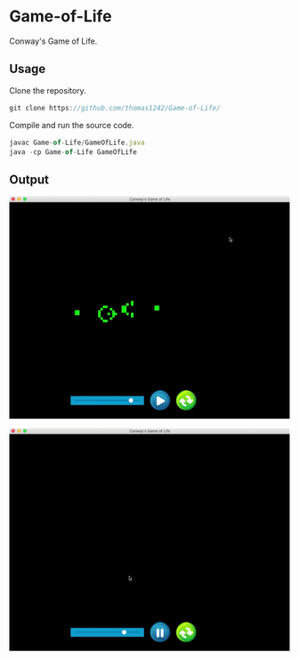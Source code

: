 # Game-of-Life
Conway's Game of Life. 

## Usage

Clone the repository. 

```javascript
git clone https://github.com/thomas1242/Game-of-Life/
```

Compile and run the source code.

```javascript
javac Game-of-Life/GameOfLife.java
java -cp Game-of-Life GameOfLife
```

## Output

![demo](/images/demo/GosperGlider.gif)

![demo](/images/demo/drawLine.gif)


